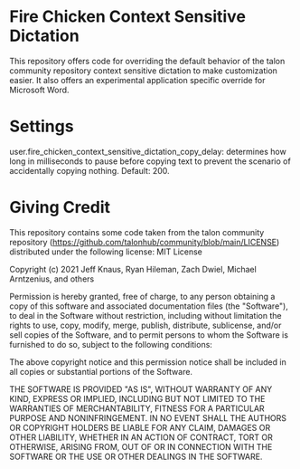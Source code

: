 # Fire Chicken Context Sensitive Dictation
This repository offers code for overriding the default behavior of the talon community repository context sensitive dictation to make customization easier. It also offers an experimental application specific override for Microsoft Word.

# Settings
user.fire_chicken_context_sensitive_dictation_copy_delay: determines how long in milliseconds to pause before copying text to prevent the scenario of accidentally copying nothing. Default: 200.

# Giving Credit
This repository contains some code taken from the talon community repository (https://github.com/talonhub/community/blob/main/LICENSE) distributed under the following license: 
MIT License

Copyright (c) 2021 Jeff Knaus, Ryan Hileman, Zach Dwiel, Michael Arntzenius, and others

Permission is hereby granted, free of charge, to any person obtaining a copy
of this software and associated documentation files (the "Software"), to deal
in the Software without restriction, including without limitation the rights
to use, copy, modify, merge, publish, distribute, sublicense, and/or sell
copies of the Software, and to permit persons to whom the Software is
furnished to do so, subject to the following conditions:

The above copyright notice and this permission notice shall be included in all
copies or substantial portions of the Software.

THE SOFTWARE IS PROVIDED "AS IS", WITHOUT WARRANTY OF ANY KIND, EXPRESS OR
IMPLIED, INCLUDING BUT NOT LIMITED TO THE WARRANTIES OF MERCHANTABILITY,
FITNESS FOR A PARTICULAR PURPOSE AND NONINFRINGEMENT. IN NO EVENT SHALL THE
AUTHORS OR COPYRIGHT HOLDERS BE LIABLE FOR ANY CLAIM, DAMAGES OR OTHER
LIABILITY, WHETHER IN AN ACTION OF CONTRACT, TORT OR OTHERWISE, ARISING FROM,
OUT OF OR IN CONNECTION WITH THE SOFTWARE OR THE USE OR OTHER DEALINGS IN THE
SOFTWARE.